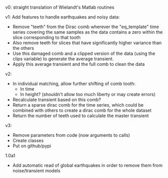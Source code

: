 v0: straight translation of Wielandt's Matlab routines
  
v1: Add features to handle earthquakes and noisy data:
- Remove "teeth" from the Dirac comb wherever the "eq_template" time series
  covering the same samples as the data contains a zero within the slice
  corresponding to that tooth
- Also remove teeth for slices that have significantly higher variance than
  the others
- Use this damaged comb and a clipped version of the data (using the clips
  variable) to generate the average transient.
- Apply this average transient and the full comb to clean the data
    
v2:
- In individual matching, allow further shifting of comb tooth:
    - In time
    - In height? (shouldn't allow too much liberty or may create errors)
- Recalculate transient based on this comb?
- Return a sparse dirac comb for the time series, which could be combined
  with others to create a dirac comb for the whole dataset
- Return the number of teeth used to calculate the master transient

v3:

- Remove parameters from code (now arguments to calls)
- Create classes
- Put on github/pypi

1.0a1
- Add automatic read of global earthquakes in order to remove them from noise/transient models
